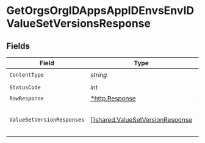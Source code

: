 # GetOrgsOrgIDAppsAppIDEnvsEnvIDValueSetVersionsResponse


## Fields

| Field                                                                              | Type                                                                               | Required                                                                           | Description                                                                        |
| ---------------------------------------------------------------------------------- | ---------------------------------------------------------------------------------- | ---------------------------------------------------------------------------------- | ---------------------------------------------------------------------------------- |
| `ContentType`                                                                      | *string*                                                                           | :heavy_check_mark:                                                                 | N/A                                                                                |
| `StatusCode`                                                                       | *int*                                                                              | :heavy_check_mark:                                                                 | N/A                                                                                |
| `RawResponse`                                                                      | [*http.Response](https://pkg.go.dev/net/http#Response)                             | :heavy_minus_sign:                                                                 | N/A                                                                                |
| `ValueSetVersionResponses`                                                         | [][shared.ValueSetVersionResponse](../../models/shared/valuesetversionresponse.md) | :heavy_minus_sign:                                                                 | A possibly empty list of ValueSetVersion.<br/><br/>                                |